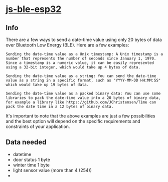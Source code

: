 # [js-ble-esp32](https://qypol342.github.io/js-ble-esp32/demo_async.html)


## Info
There are a few ways to send a date-time value using only 20 bytes of data over Bluetooth Low Energy (BLE). Here are a few examples:

    Sending the date-time value as a Unix timestamp: A Unix timestamp is a number that represents the number of seconds since January 1, 1970. Since a timestamp is a numeric value, it can be easily represented using a 32-bit integer, which would take up 4 bytes of data.

    Sending the date-time value as a string: You can send the date-time value as a string in a specific format, such as "YYYY-MM-DD HH:MM:SS" which would take up 19 bytes of data.

    Sending the date-time value as a packed binary data: You can use some libraries to pack the date-time value into a 20 bytes of binary data, for example a library like https://github.com/JChristensen/Time can pack the date time in a 12 bytes of binary data.

It's important to note that the above examples are just a few possibilities and the best option will depend on the specific requirements and constraints of your application.

## Data needed

- datetime
- door status 1 byte
- winter time 1 byte
- light sensor value (more than 4 (254))
- 